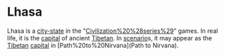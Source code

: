 # Lhasa

Lhasa is a [city-state](city-state) in the "[Civilization%20%28series%29](Civilization)" games. In real life, it is the [capital](capital) of ancient [Tibetan](Tibet).
In [scenario](scenario)s, it may appear as the [Tibetan](Tibetan) [capital](capital) in [Path%20to%20Nirvana](Path to Nirvana).